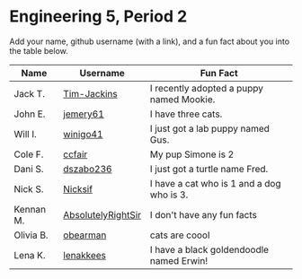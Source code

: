 # Engineering 5, Period 2

Add your name, github username (with a link), and a fun fact about you into the table below.

Name | Username | Fun Fact
--- | --- | ---
Jack T. | [Tim-Jackins](https://github.com/Tim-Jackins) | I recently adopted a puppy named Mookie.
John E. | [jemery61](https://github.com/jemery61) | I have three cats.
Will I. | [winigo41](https://github.com/winigo41) | I just got a lab puppy named Gus.
Cole F. | [ccfair](https://github.com/ccfair) | My pup Simone is 2
Dani S. | [dszabo236](https://github.com/dszabo236) | I just got a turtle name Fred.
Nick S. | [Nicksif](https://github.com/Nicksif) | I have a cat who is 1 and a dog who is 3.
Kennan M. | [AbsolutelyRightSir](https://github.com/AbsolutelyRightSir) | I don't have any fun facts
Olivia B. | [obearman](https://github.com/obearman) | cats are coool 
Lena K. | [lenakkees](https://github.com/lenakkees) | I have a black goldendoodle named Erwin! 
